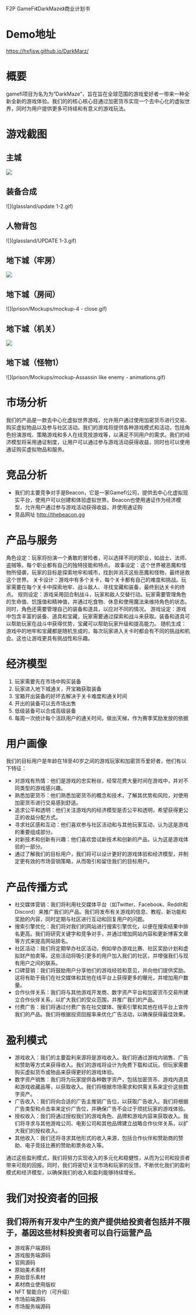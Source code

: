 F2P GameFi《DarkMaze》商业计划书

# Demo地址
https://hxfjsw.github.io/DarkMarz/

# 概要
gamefi项目为名为为“DarkMaze”，旨在旨在全球范围的游戏爱好者一带来一种全新全新的游戏体验。我们的的核心核心目通过加密货币实现一个去中心化的虚拟世界，同时为用户提供更多可持续和有意义的游戏玩法。

# 游戏截图
## 主城
![](glassland/mockup2.png)

## 装备合成
![](glassland/update 1-2.gif)

## 人物背包
![](glassland/UPDATE 1-3.gif)

## 地下城（牢房）
![](prison/Mockups/mockup-2.gif)

## 地下城（房间）
![](prison/Mockups/mockup-4 - close.gif)

## 地下城（机关）
![](prison/Mockups/mockup-5.gif)

## 地下城（怪物1）
![](prison/Mockups/mockup-Assassin like enemy - animations.gif)

# 市场分析
我们的产品是一款去中心化虚拟世界游戏，允许用户通过使用加密货币进行交易、购买虚拟物品以及参与社区活动。我们的游戏将提供各种游戏模式和活动，包括角色扮演游戏、策略游戏和多人在线竞技游戏等，以满足不同用户的需求。我们的经济模型将采用通证制度，让用户可以通过参与游戏活动获得收益，同时也可以使用通证购买虚拟物品和服务。

# 竞品分析
- 我们的主要竞争对手是Beacon，它是一家Gamefi公司，提供去中心化虚拟现实平台，使用户可以创建和体验虚拟世界。Beacon也使用通证作为经济模型，允许用户通过参与游戏活动获得收益，并使用通证购
- 竞品网址 http://thebeacon.gg

# 产品与服务

角色设定：玩家将扮演一个勇敢的冒险者，可以选择不同的职业，如战士、法师、盗贼等。每个职业都有自己的独特技能和特点。
故事设定：这个世界被恶魔和怪物所侵袭，玩家的目标是探索地牢和城市，找到并消灭这些恶魔和怪物，最终拯救这个世界。
关卡设计：游戏中有多个关卡，每个关卡都有自己的难度和挑战。玩家需要在每个关卡中探索地牢、战斗敌人、寻找宝藏和装备，最终到达关卡的终点。
规则设定：游戏采用回合制战斗，玩家和敌人交替行动。玩家需要管理角色的生命值、饥饿值和精神值，并通过吃食物、休息和使用魔法来维持角色的状态。同时，角色还需要管理自己的装备和道具，以应对不同的情况。
游戏设定：游戏中包含丰富的装备、道具和宝藏，玩家需要通过探索和战斗来获取。装备和道具可以帮助玩家在战斗中获得优势，宝藏可以帮助玩家升级和提高能力。
随机生成：游戏中的地牢和宝藏都是随机生成的，每次玩家进入关卡时都会有不同的挑战和机会。这也让游戏更具有挑战性和乐趣。

# 经济模型
1. 玩家需要先在市场中购买装备
2. 玩家进入地下城通关，开宝箱获取装备
3. 宝箱开出装备的好坏去解决于关卡难度和通关时间
4. 开出的装备可以去市场出售
5. 低级装备可以合成高级装备
6. 每周一次统计每个活跃用户的通关时间，做出天梯，作为赛季奖励发放的依据

# 用户画像
我们的目标用户是年龄在18至40岁之间的游戏玩家和加密货币爱好者，他们有以下特征：
- 对游戏有热情：他们是游戏的忠实粉丝，经常花费大量时间在游戏中，并对不同类型的游戏感兴趣。
- 熟悉加密货币：他们熟悉加密货币的概念和技术，了解其优势和风险，对使用加密货币进行交易感到舒适。
- 追求公平和透明：他们关注游戏内的经济模型是否公平和透明，希望获得更公正的收益分配方式。
- 寻求社区感和互动：他们喜欢参与社区活动和与其他玩家互动，认为这是游戏的重要组成部分。
- 对新技术和创新有兴趣：他们喜欢尝试新技术和创新的产品，认为这是游戏体验的一部分。
- 通过了解我们的目标用户，我们将可以设计更好的游戏体验和经济模型，并制定更有效的市场营销策略，从而吸引和留住我们的目标用户。

# 产品传播方式
- 社交媒体营销：我们将利用社交媒体平台（如Twitter、Facebook、Reddit和Discord）来推广我们的产品。我们将发布有关游戏的信息、教程、新功能和奖励的内容，同时定期与社区进行互动和回复用户的问题。
- 搜索引擎优化：我们将对我们的网站进行搜索引擎优化，以便在搜索结果中排名更高。我们将研究关键字和竞争对手，并通过增加网站内容和更新博客文章等方式来提高网站排名。
- 社区活动：我们将定期举办社区活动，例如举办游戏比赛、社区奖励计划和虚拟财产拍卖等。这些活动将吸引更多的用户加入我们的社区，并增强我们与现有用户之间的联系。
- 口碑营销：我们将鼓励用户分享他们的游戏经验和意见，并向他们提供奖励。这将有助于我们在社交媒体和其他在线平台上获得更多的曝光，并增加用户数量。
- 合作伙伴关系：我们将与其他游戏开发商、数字资产平台和加密货币交易所建立合作伙伴关系，以扩大我们的受众范围，并推广我们的产品。
- 付费广告：我们将通过付费广告在社交媒体、搜索引擎和其他在线平台上宣传我们的产品。我们将根据投资回报率来优化广告活动，以确保获得最佳效果。

# 盈利模式
- 游戏收入：我们的主要盈利来源将是游戏收入。我们将通过游戏内销售、广告和赞助等方式来获得收入。我们的游戏将设计为免费下载和试玩，但玩家需要购买虚拟货币或物品来获得更好的游戏体验。
- 数字资产销售：我们将为玩家提供各种数字资产，包括加密货币、游戏内道具和游戏收藏品等，以获取收入。我们将根据市场需求和供需关系来定价这些数字资产。
- 广告收入：我们将向合适的广告主推销广告位，以获取广告收入。我们将根据广告类型和点击率来定价广告位，并确保广告不会过于烦扰玩家的游戏体验。
- 授权收入：我们将通过授权我们的游戏角色、品牌和游戏内容来获取收入。我们将寻求与其他游戏公司、电影公司和其他品牌建立战略合作伙伴关系，以扩大我们的授权收入。
- 其他收入：我们还将寻求其他形式的收入来源，包括合作伙伴和赞助商的赞助、电子竞技比赛的赞助和票务收入等。

通过这些盈利模式，我们将努力实现收入的多元化和稳健性，从而为公司和投资者带来可观的回报。同时，我们将密切关注市场和玩家的反馈，不断优化我们的盈利模式和经济模型，以确保我们的收入和盈利能够持续增长。
# 我们对投资者的回报
## 我们将所有开发中产生的资产提供给投资者包括并不限于，基因这些材料投资者可以自行运营产品
- 游戏客户端源码
- 游戏服务端源码
- 官网源码
- 原始美术素材
- 原始音乐素材
- 素材商业使用版权
- NFT 智能合约（可升级）
- 市场前端源码
- 市场服务端源码